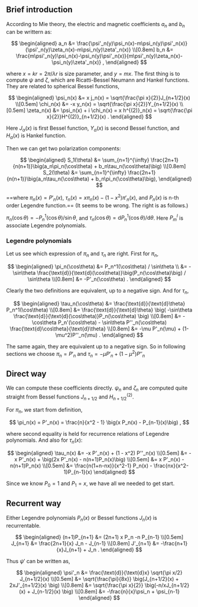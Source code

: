 ## Brief introduction

According to Mie theory, the electric and magnetic coefficients $a_n$ and $b_n$ can be writtern as:

$$
\begin{aligned}
a_n &= \frac{\psi'_n(y)\psi_n(x)-m\psi_n(y)\psi'_n(x)}{\psi'_n(y)\zeta_n(x)-m\psi_n(y)\zeta'_n(x)} \\[0.8em]
b_n &= \frac{m\psi'_n(y)\psi_n(x)-\psi_n(y)\psi'_n(x)}{m\psi'_n(y)\zeta_n(x)-\psi_n(y)\zeta'_n(x)} ,
\end{aligned}
$$

where $x = kr = 2\pi/\lambda r$ is size parameter, and $y = mx$. The first thing is to compute $\psi$ and $\zeta$, which are Ricatti-Bessel Neumann and Hankel functions. They are related to spherical Bessel functions,

$$
\begin{aligned}
\psi_n(x) &= x j_n(x) = \sqrt{\frac{\pi x}{2}}J_{n+1/2}(x) \\[0.5em]
\chi_n(x) &= -x y_n(x) = \sqrt{\frac{\pi x}{2}}Y_{n+1/2}(x) \\[0.5em]
\zeta_n(x) &= \psi_n(x) + i \chi_n(x) = x h^{(2)}_n(x) = \sqrt{\frac{\pi x}{2}}H^{(2)}_{n+1/2}(x) .
\end{aligned}
$$

Here $J_\alpha(x)$ is first Bessel function, $Y_\alpha(x)$ is second Bessel function, and $H_\alpha(x)$ is Hankel function.

Then we can get two polarization components:

$$
\begin{aligned}
S_1(\theta) &= \sum_{n=1}^{\infty} \frac{2n+1}{n(n+1)}\big(a_n\pi_n(\cos\theta) + b_n\tau_n(\cos\theta)\big) \\[0.8em]
S_2(\theta) &= \sum_{n=1}^{\infty} \frac{2n+1}{n(n+1)}\big(a_n\tau_n(\cos\theta) + b_n\pi_n(\cos\theta)\big),
\end{aligned}
$$

==where $\pi_n(x) = P'_n(x)$, $\tau_n(x)=x\pi_n(x)-(1-x^2) \pi'_n(x)$, and $P_n(x)$ is n-th order Legendre function.==
(It seems to be wrong. The right is as follows.)

$\pi_n(\cos\theta) = -P_n^1(\cos\theta)/\sin\theta$, and $\tau_n(\cos\theta) = \text{d}P_n^1(\cos\theta)/\text{d}\theta$. Here $P_m^l$ is associate Legendre polynomials.

### Legendre polynomials

Let us see which expression of $\pi_n$ and $\tau_n$ are right. First for $\pi_n$,

$$
\begin{aligned}
\pi_n(\cos\theta) &= P_n^1(\cos\theta) / \sin\theta \\
&= -\sin\theta \frac{\text{d}}{\text{d}(\cos\theta)}\big(P_n(\cos\theta)\big) / \sin\theta \\[0.8em]
&= -P'_n(\cos\theta) .
\end{aligned}
$$

Clearly the two definitions are equivalent, up to a negative sign. And for $\tau_n$,

$$
\begin{aligned}
\tau_n(\cos\theta) &= \frac{\text{d}}{\text{d}\theta} P_n^1(\cos\theta) \\[0.8em]
&= \frac{\text{d}}{\text{d}\theta} \big(
    -\sin\theta \frac{\text{d}}{\text{d}(\cos\theta)}P_n(\cos\theta) \big) \\[0.8em]
&= -\cos\theta P_n'(\cos\theta) - \sin\theta  P''_n(\cos\theta) \frac{\text{d}\cos\theta}{\text{d}\theta} \\[0.8em]
&= -\mu P'_n(\mu) + (1-\mu^2)P''_n(\mu) .
\end{aligned}
$$

The same again, they are equivalent up to a negative sign. So in following sections we choose $\pi_n=P'_n$ and $\tau_n=-\mu P'_n+(1-\mu^2)P''_n$

## Direct way

We can compute these coefficients directly. $\psi_n$ and $\zeta_n$ are computed quite straight from Bessel functions $J_{n+1/2}$ and $H^{(2)}_{n+1/2}$.

For $\pi_n$, we start from definition,

$$
\pi_n(x) = P'_n(x)
= \frac{n}{x^2 - 1} \big(x P_n(x) - P_{n-1}(x)\big) ,
$$

where second equality is held for recurrence relations of Legendre polynomials.
And also for $\tau_n(x)$:

$$
\begin{aligned}
\tau_n(x) &= -x P'_n(x) + (1 - x^2) P''_n(x) \\[0.5em]
&= -x P'_n(x) + \big(2x P'_n(x) - n(n+1)P_n(x)\big) \\[0.5em]
&= x P'_n(x) - n(n+1)P_n(x) \\[0.5em]
&= \frac{n(1+n-nx)}{x^2-1} P_n(x) - \frac{nx}{x^2-1}P_{n-1}(x)
\end{aligned}
$$

Since we know $P_0=1$ and $P_1=x$, we have all we needed to get start.

## Recurrent way

Either Legendre polynomials $P_n(x)$ or Bessel functions $J_n(x)$ is recurrentable.

$$
\begin{aligned}
(n+1)P_{n+1} &= (2n+1) x P_n -n P_{n-1} \\[0.5em]
J_{n+1} &= \frac{2n+1}{x} J_n - J_{n-1} \\[0.8em]
J'_{n+1} &=  -\frac{n+1}{x}J_{n+1} + J_n .
\end{aligned}
$$

Thus $\psi'$ can be written as,

$$
\begin{aligned}
\psi'_n &= \frac{\text{d}}{\text{d}x} \sqrt{\pi x/2} J_{n+1/2}(x) \\[0.5em]
&= \sqrt{\frac{\pi}{8x}} \big(J_{n+1/2}(x) + 2xJ'_{n+1/2}(x) \big) \\[0.8em]
&= \sqrt{\frac{\pi x}{2}} \big(-n/xJ_{n+1/2}(x) + J_{n-1/2}(x) \big) \\[0.8em]
&= -\frac{n}{x}\psi_n + \psi_{n-1}
\end{aligned}
$$